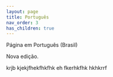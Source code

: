 ```yaml
---
layout: page
title: Português
nav_order: 3
has_children: true
---
```


Página em Português (Brasil)

Nova edição.

krjb kjekjfhekfhkfhk eh fkerhkfhk hkhkrrf 

